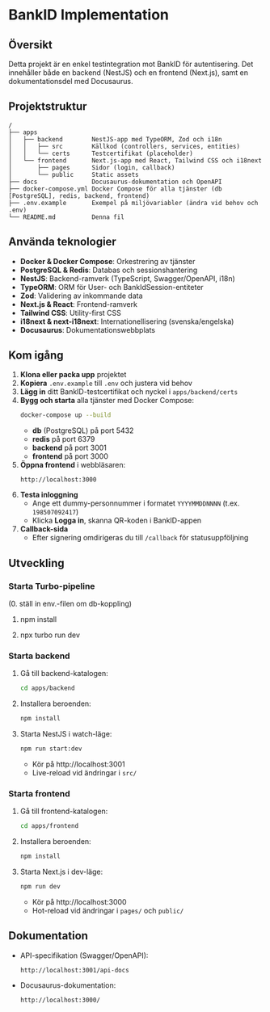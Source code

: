 # BankID Implementation

## Översikt
Detta projekt är en enkel testintegration mot BankID för autentisering. Det innehåller både en backend (NestJS) och en frontend (Next.js), samt en dokumentationsdel med Docusaurus.

## Projektstruktur
```
/
├── apps
│   ├── backend        NestJS-app med TypeORM, Zod och i18n
│   │   ├── src        Källkod (controllers, services, entities)
│   │   └── certs      Testcertifikat (placeholder)
│   └── frontend       Next.js-app med React, Tailwind CSS och i18next
│       ├── pages      Sidor (login, callback)
│       └── public     Static assets
├── docs               Docusaurus-dokumentation och OpenAPI
├── docker-compose.yml Docker Compose för alla tjänster (db [PostgreSQL], redis, backend, frontend)
├── .env.example       Exempel på miljövariabler (ändra vid behov och .env)
└── README.md          Denna fil
```

## Använda teknologier
- **Docker & Docker Compose**: Orkestrering av tjänster  
- **PostgreSQL & Redis**: Databas och sessionshantering  
- **NestJS**: Backend-ramverk (TypeScript, Swagger/OpenAPI, i18n)  
- **TypeORM**: ORM för User- och BankIdSession-entiteter  
- **Zod**: Validering av inkommande data  
- **Next.js & React**: Frontend-ramverk  
- **Tailwind CSS**: Utility-first CSS  
- **i18next & next-i18next**: Internationellisering (svenska/engelska)  
- **Docusaurus**: Dokumentationswebbplats  

## Kom igång
1. **Klona eller packa upp** projektet  
2. **Kopiera** `.env.example` till `.env` och justera vid behov  
3. **Lägg in** ditt BankID-testcertifikat och nyckel i `apps/backend/certs`  
4. **Bygg och starta** alla tjänster med Docker Compose:
   ```bash
   docker-compose up --build
   ```
   - **db** (PostgreSQL) på port 5432  
   - **redis** på port 6379  
   - **backend** på port 3001  
   - **frontend** på port 3000  
5. **Öppna frontend** i webbläsaren:
   ```
   http://localhost:3000
   ```
6. **Testa inloggning**  
   - Ange ett dummy-personnummer i formatet `YYYYMMDDNNNN` (t.ex. `198507092417`)  
   - Klicka **Logga in**, skanna QR-koden i BankID-appen  
7. **Callback-sida**  
   - Efter signering omdirigeras du till `/callback` för statusuppföljning  

## Utveckling

### Starta Turbo-pipeline

(0. ställ in env.-filen om db-koppling)

1. npm install

2. npx turbo run dev

### Starta backend
1. Gå till backend-katalogen:
   ```bash
   cd apps/backend
   ```
2. Installera beroenden:
   ```bash
   npm install
   ```
3. Starta NestJS i watch-läge:
   ```bash
   npm run start:dev
   ```
   - Kör på http://localhost:3001  
   - Live-reload vid ändringar i `src/`

### Starta frontend
1. Gå till frontend-katalogen:
   ```bash
   cd apps/frontend
   ```
2. Installera beroenden:
   ```bash
   npm install
   ```
3. Starta Next.js i dev-läge:
   ```bash
   npm run dev
   ```
   - Kör på http://localhost:3000  
   - Hot-reload vid ändringar i `pages/` och `public/`

## Dokumentation
- API-specifikation (Swagger/OpenAPI):  
  ```
  http://localhost:3001/api-docs
  ```
- Docusaurus-dokumentation:  
  ```
  http://localhost:3000/
  ```
